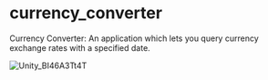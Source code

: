 # currency_converter
Currency Converter: An application which lets you query currency exchange rates with a specified date. 

![Unity_BI46A3Tt4T](https://user-images.githubusercontent.com/6799254/65238597-4a425700-dadd-11e9-89ef-c6ae114d36f5.png)


